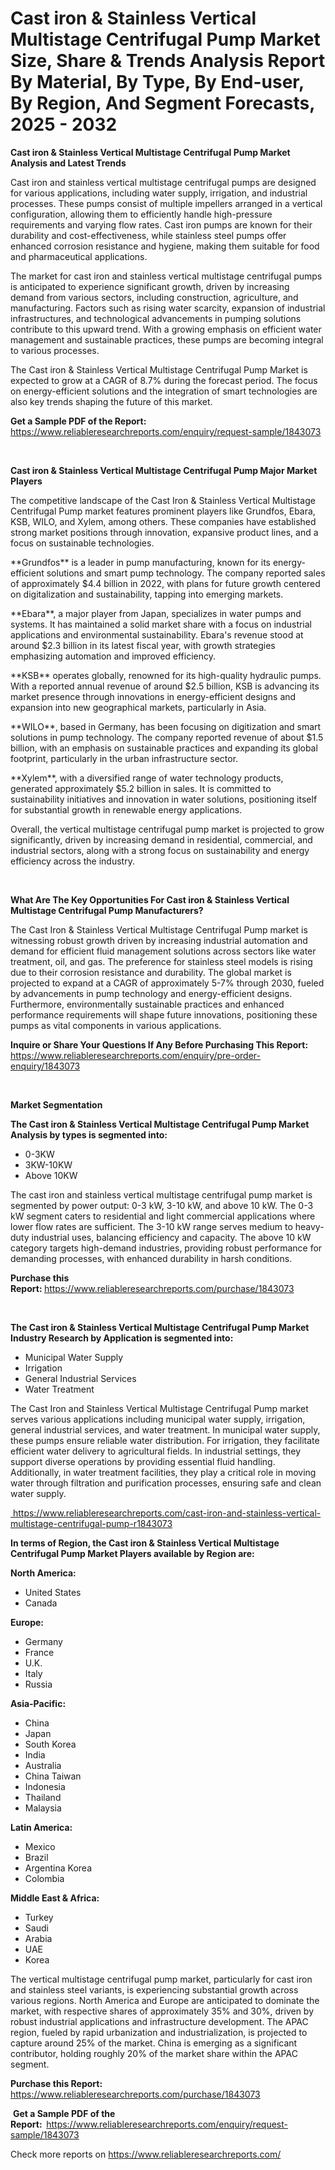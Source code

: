 <p><h1>Cast iron & Stainless Vertical Multistage Centrifugal Pump Market Size, Share & Trends Analysis Report By Material, By Type, By End-user, By Region, And Segment Forecasts, 2025 - 2032</h1></p><p><strong>Cast iron & Stainless Vertical Multistage Centrifugal Pump Market Analysis and Latest Trends</strong></p>
<p><p>Cast iron and stainless vertical multistage centrifugal pumps are designed for various applications, including water supply, irrigation, and industrial processes. These pumps consist of multiple impellers arranged in a vertical configuration, allowing them to efficiently handle high-pressure requirements and varying flow rates. Cast iron pumps are known for their durability and cost-effectiveness, while stainless steel pumps offer enhanced corrosion resistance and hygiene, making them suitable for food and pharmaceutical applications.</p><p>The market for cast iron and stainless vertical multistage centrifugal pumps is anticipated to experience significant growth, driven by increasing demand from various sectors, including construction, agriculture, and manufacturing. Factors such as rising water scarcity, expansion of industrial infrastructures, and technological advancements in pumping solutions contribute to this upward trend. With a growing emphasis on efficient water management and sustainable practices, these pumps are becoming integral to various processes. </p><p>The Cast iron & Stainless Vertical Multistage Centrifugal Pump Market is expected to grow at a CAGR of 8.7% during the forecast period. The focus on energy-efficient solutions and the integration of smart technologies are also key trends shaping the future of this market.</p></p>
<p><strong>Get a Sample PDF of the Report:&nbsp;</strong> <a href="https://www.reliableresearchreports.com/enquiry/request-sample/1843073?utm_campaign=2960&utm_medium=2&utm_source=Github&utm_content=ia&utm_term=26032025&utm_id=cast-iron-stainless-vertical-multistage-centrifugal-pump">https://www.reliableresearchreports.com/enquiry/request-sample/1843073</a></p>
<p>&nbsp;</p>
<p><strong>Cast iron & Stainless Vertical Multistage Centrifugal Pump Major Market Players</strong></p>
<p><p>The competitive landscape of the Cast Iron & Stainless Vertical Multistage Centrifugal Pump market features prominent players like Grundfos, Ebara, KSB, WILO, and Xylem, among others. These companies have established strong market positions through innovation, expansive product lines, and a focus on sustainable technologies. </p><p>**Grundfos** is a leader in pump manufacturing, known for its energy-efficient solutions and smart pump technology. The company reported sales of approximately $4.4 billion in 2022, with plans for future growth centered on digitalization and sustainability, tapping into emerging markets.</p><p>**Ebara**, a major player from Japan, specializes in water pumps and systems. It has maintained a solid market share with a focus on industrial applications and environmental sustainability. Ebara's revenue stood at around $2.3 billion in its latest fiscal year, with growth strategies emphasizing automation and improved efficiency.</p><p>**KSB** operates globally, renowned for its high-quality hydraulic pumps. With a reported annual revenue of around $2.5 billion, KSB is advancing its market presence through innovations in energy-efficient designs and expansion into new geographical markets, particularly in Asia.</p><p>**WILO**, based in Germany, has been focusing on digitization and smart solutions in pump technology. The company reported revenue of about $1.5 billion, with an emphasis on sustainable practices and expanding its global footprint, particularly in the urban infrastructure sector.</p><p>**Xylem**, with a diversified range of water technology products, generated approximately $5.2 billion in sales. It is committed to sustainability initiatives and innovation in water solutions, positioning itself for substantial growth in renewable energy applications.</p><p>Overall, the vertical multistage centrifugal pump market is projected to grow significantly, driven by increasing demand in residential, commercial, and industrial sectors, along with a strong focus on sustainability and energy efficiency across the industry.</p></p>
<p>&nbsp;</p>
<p><strong>What Are The Key Opportunities For Cast iron & Stainless Vertical Multistage Centrifugal Pump Manufacturers?</strong></p>
<p><p>The Cast Iron & Stainless Vertical Multistage Centrifugal Pump market is witnessing robust growth driven by increasing industrial automation and demand for efficient fluid management solutions across sectors like water treatment, oil, and gas. The preference for stainless steel models is rising due to their corrosion resistance and durability. The global market is projected to expand at a CAGR of approximately 5-7% through 2030, fueled by advancements in pump technology and energy-efficient designs. Furthermore, environmentally sustainable practices and enhanced performance requirements will shape future innovations, positioning these pumps as vital components in various applications.</p></p>
<p><strong>Inquire or Share Your Questions If Any Before Purchasing This Report:</strong> <a href="https://www.reliableresearchreports.com/enquiry/pre-order-enquiry/1843073?utm_campaign=2960&utm_medium=2&utm_source=Github&utm_content=ia&utm_term=26032025&utm_id=cast-iron-stainless-vertical-multistage-centrifugal-pump">https://www.reliableresearchreports.com/enquiry/pre-order-enquiry/1843073</a></p>
<p>&nbsp;</p>
<p><strong>Market Segmentation</strong></p>
<p><strong>The Cast iron & Stainless Vertical Multistage Centrifugal Pump Market Analysis by types is segmented into:</strong></p>
<p><ul><li>0-3KW</li><li>3KW-10KW</li><li>Above 10KW</li></ul></p>
<p><p>The cast iron and stainless vertical multistage centrifugal pump market is segmented by power output: 0-3 kW, 3-10 kW, and above 10 kW. The 0-3 kW segment caters to residential and light commercial applications where lower flow rates are sufficient. The 3-10 kW range serves medium to heavy-duty industrial uses, balancing efficiency and capacity. The above 10 kW category targets high-demand industries, providing robust performance for demanding processes, with enhanced durability in harsh conditions.</p></p>
<p><strong>Purchase this Report:&nbsp;</strong><a href="https://www.reliableresearchreports.com/purchase/1843073?utm_campaign=2960&utm_medium=2&utm_source=Github&utm_content=ia&utm_term=26032025&utm_id=cast-iron-stainless-vertical-multistage-centrifugal-pump">https://www.reliableresearchreports.com/purchase/1843073</a></p>
<p>&nbsp;</p>
<p><strong>The Cast iron & Stainless Vertical Multistage Centrifugal Pump Market Industry Research by Application is segmented into:</strong></p>
<p><ul><li>Municipal Water Supply</li><li>Irrigation</li><li>General Industrial Services</li><li>Water Treatment</li></ul></p>
<p><p>The Cast Iron and Stainless Vertical Multistage Centrifugal Pump market serves various applications including municipal water supply, irrigation, general industrial services, and water treatment. In municipal water supply, these pumps ensure reliable water distribution. For irrigation, they facilitate efficient water delivery to agricultural fields. In industrial settings, they support diverse operations by providing essential fluid handling. Additionally, in water treatment facilities, they play a critical role in moving water through filtration and purification processes, ensuring safe and clean water supply.</p></p>
<p><a href="https://www.reliableresearchreports.com/cast-iron-and-stainless-vertical-multistage-centrifugal-pump-r1843073?utm_campaign=2960&utm_medium=2&utm_source=Github&utm_content=ia&utm_term=26032025&utm_id=cast-iron-stainless-vertical-multistage-centrifugal-pump">&nbsp;https://www.reliableresearchreports.com/cast-iron-and-stainless-vertical-multistage-centrifugal-pump-r1843073</a></p>
<p><strong>In terms of Region, the Cast iron & Stainless Vertical Multistage Centrifugal Pump Market Players available by Region are:</strong></p>
<p>
    <p> <strong> North America: </strong>
        <ul>
            <li>United States</li>
            <li>Canada</li>
        </ul>
        </p> 
    <p> <strong> Europe: </strong>
        <ul>
            <li>Germany</li>
            <li>France</li>
            <li>U.K.</li>
            <li>Italy</li>
            <li>Russia</li>
        </ul>
        </p> 
    <p> <strong> Asia-Pacific: </strong>
        <ul>
            <li>China</li>
            <li>Japan</li>
            <li>South Korea</li>
            <li>India</li>
            <li>Australia</li>
            <li>China Taiwan</li>
            <li>Indonesia</li>
            <li>Thailand</li>
            <li>Malaysia</li>
        </ul>
        </p> 
    <p> <strong> Latin America: </strong>
        <ul>
            <li>Mexico</li>
            <li>Brazil</li>
            <li>Argentina Korea</li>
            <li>Colombia</li>
        </ul>
        </p> 
    <p> <strong> Middle East & Africa: </strong>
        <ul>
            <li>Turkey</li>
            <li>Saudi</li>
            <li>Arabia</li>
            <li>UAE</li>
            <li>Korea</li>
        </ul>
    </p>
    </p>
<p><p>The vertical multistage centrifugal pump market, particularly for cast iron and stainless steel variants, is experiencing substantial growth across various regions. North America and Europe are anticipated to dominate the market, with respective shares of approximately 35% and 30%, driven by robust industrial applications and infrastructure development. The APAC region, fueled by rapid urbanization and industrialization, is projected to capture around 25% of the market. China is emerging as a significant contributor, holding roughly 20% of the market share within the APAC segment.</p></p>
<p><strong>Purchase this Report: </strong><a href="https://www.reliableresearchreports.com/purchase/1843073?utm_campaign=2960&utm_medium=2&utm_source=Github&utm_content=ia&utm_term=26032025&utm_id=cast-iron-stainless-vertical-multistage-centrifugal-pump">https://www.reliableresearchreports.com/purchase/1843073</a></p>
<p>&nbsp;<strong>Get a Sample PDF of the Report:&nbsp;&nbsp;</strong><a href="https://www.reliableresearchreports.com/enquiry/request-sample/1843073?utm_campaign=2960&utm_medium=2&utm_source=Github&utm_content=ia&utm_term=26032025&utm_id=cast-iron-stainless-vertical-multistage-centrifugal-pump">https://www.reliableresearchreports.com/enquiry/request-sample/1843073</a></p>
<p><strong></strong></p>
<p>Check more reports on <a href="https://www.reliableresearchreports.com/?utm_campaign=2960&utm_medium=2&utm_source=Github&utm_content=ia&utm_term=26032025&utm_id=cast-iron-stainless-vertical-multistage-centrifugal-pump">https://www.reliableresearchreports.com/</a></p>